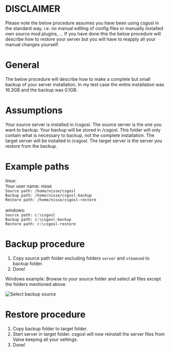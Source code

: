 # DISCLAIMER
Please note the below procedure assumes you have been using csgosl in the standard way, i.e. no manual
editing of config files or manually installed own source mod plugins, ... If you have done this the below procedure will describe how to restore your server but you will have to reapply all your manual changes yourself.

# General
The below procedure will describe how to make a complete but small backup of your server installation. In my test case the entire installation was 16.3GB and the backup was 0.1GB.

# Assumptions
Your source server is installed in <some-path>/csgosl. The source server is the one you want to backup.
Your backup will be stored in <backup-path>/csgosl. This folder will only contain what is necessary to backup, not the complete installation.
The target server will be installed in <some-other-path>/csgosl. The target server is the server you restore from the backup.

# Example paths
linux:<br>
Your user name: nisse<br>
`Source path: /home/nisse/csgosl`<br>
`Backup path: /home/nisse/csgosl-backup`<br>
`Restore path: /home/nisse/csgosl-restore`<br>
<br>
windows:<br>
`Source path: c:\csgosl`<br>
`Backup path: c:\csgosl-backup`<br>
`Restore path: c:\csgosl-restore`<br>

# Backup procedure
1. Copy source path folder excluding folders `server` and `steamcmd` to backup folder.
1. Done!

Windows example:
Browse to your source folder and select all files except the folders mentioned above.

![Select backup source](https://raw.githubusercontent.com/wiki/lenosisnickerboa/csgosl/pics/backup-select-source.jpg)

# Restore procedure
1. Copy backup folder to target folder.
1. Start server in target folder. csgosl will now reinstall the server files from Valve keeping all your settings.
1. Done!